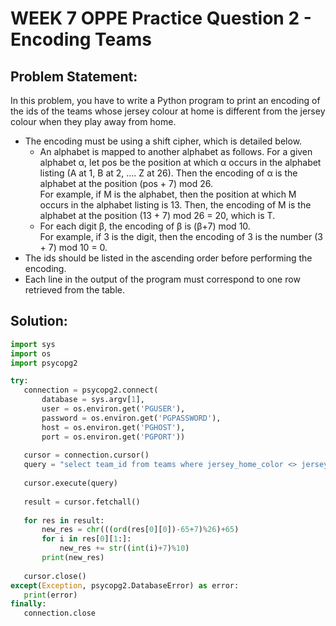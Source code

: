 # WEEK 7 OPPE Practice Question 2 - Encoding Teams
## Problem Statement:
In this problem, you have to write a Python program to print an encoding of the ids of the teams whose jersey colour at home is different from the jersey colour when they play away from home.

- The encoding must be using a shift cipher, which is detailed below.
  - An alphabet is mapped to another alphabet as follows. For a given alphabet α, let pos be the position at which α occurs in the alphabet listing (A at 1, B at 2, …. Z at 26). Then the encoding of α is the alphabet at the position (pos + 7) mod 26.</br>
    For example, if M is the alphabet, then the position at which M occurs in the alphabet listing is 13. Then, the encoding of M is the alphabet at the position (13 + 7) mod 26 = 20, which is T. 
  - For each digit β, the encoding of β is (β+7) mod 10.</br>
    For example, if 3 is the digit, then the encoding of 3 is the number (3 + 7) mod 10 = 0.
- The ids should be listed in the ascending order before performing the encoding.
- Each line in the output of the program must correspond to one row retrieved from the table.
  
 ## Solution:
 ```python 
import sys
import os
import psycopg2

try:
    connection = psycopg2.connect(
        database = sys.argv[1],
        user = os.environ.get('PGUSER'),
        password = os.environ.get('PGPASSWORD'),
        host = os.environ.get('PGHOST'),
        port = os.environ.get('PGPORT'))
        
    cursor = connection.cursor()
    query = "select team_id from teams where jersey_home_color <> jersey_away_color"
    
    cursor.execute(query)
    
    result = cursor.fetchall()
    
    for res in result:
        new_res = chr(((ord(res[0][0])-65+7)%26)+65)
        for i in res[0][1:]:
            new_res += str((int(i)+7)%10)
        print(new_res)
        
    cursor.close()
except(Exception, psycopg2.DatabaseError) as error:
    print(error)
finally:
    connection.close
```
